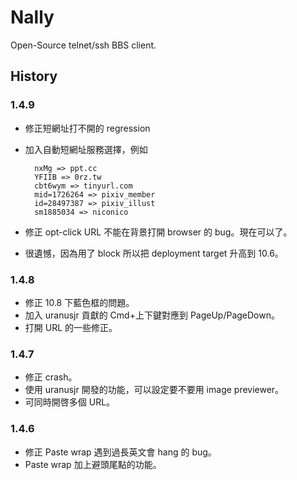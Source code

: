 # Nally

Open-Source telnet/ssh BBS client.

## History

### 1.4.9

* 修正短網址打不開的 regression
* 加入自動短網址服務選擇，例如
  	
        nxMg => ppt.cc
        YFIIB => 0rz.tw
        cbt6wym => tinyurl.com
        mid=1726264 => pixiv_member
        id=28497387 => pixiv_illust
        sm1885034 => niconico

* 修正 opt-click URL 不能在背景打開 browser 的 bug。現在可以了。
* 很遺憾，因為用了 block 所以把 deployment target 升高到 10.6。

### 1.4.8

* 修正 10.8 下藍色框的問題。
* 加入 uranusjr 貢獻的 Cmd+上下鍵對應到 PageUp/PageDown。
* 打開 URL 的一些修正。

### 1.4.7

* 修正 crash。
* 使用 uranusjr 開發的功能，可以設定要不要用 image previewer。
* 可同時開啓多個 URL。

### 1.4.6

* 修正 Paste wrap 遇到過長英文會 hang 的 bug。
* Paste wrap 加上避頭尾點的功能。